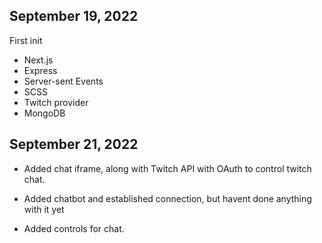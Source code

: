 ## September 19, 2022

First init

- Next.js
- Express
- Server-sent Events
- SCSS
- Twitch provider
- MongoDB

## September 21, 2022

- Added chat iframe, along with Twitch API with OAuth to control twitch chat.

- Added chatbot and established connection, but havent done anything with it yet

- Added controls for chat.
